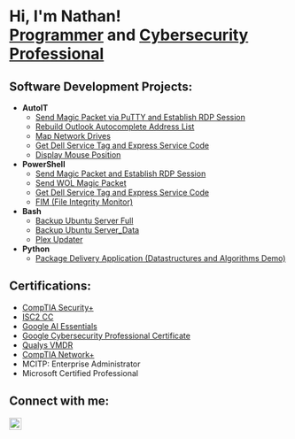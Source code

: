 <h1>Hi, I'm Nathan! <br/><a href="https://github.com/nathanlarsen1">Programmer</a> and <a href="https://www.linkedin.com/in/nathan-larsen-49671a82/">Cybersecurity Professional</a></h1>

<h2>Software Development Projects:</h2>

- <b>AutoIT</b>
  - [Send Magic Packet via PuTTY and Establish RDP Session](https://github.com/nathanlarsen1/SendMagicPacketRDPSession)
  - [Rebuild Outlook Autocomplete Address List](https://github.com/nathanlarsen1/RebuildOutlookAutocompleteAddressList)
  - [Map Network Drives](https://github.com/nathanlarsen1/MapNetworkDrives)
  - [Get Dell Service Tag and Express Service Code](https://github.com/nathanlarsen1/GetDellServiceTag1)
  - [Display Mouse Position](https://github.com/nathanlarsen1/DisplayMousePosition)
- <b>PowerShell</b>
  - [Send Magic Packet and Establish RDP Session](https://github.com/nathanlarsen1/Sentinel-Lab)
  - [Send WOL Magic Packet](https://github.com/nathanlarsen1/Jwipe.PowerShell)
  - [Get Dell Service Tag and Express Service Code](https://github.com/nathanlarsen1/GetDellServiceTag2)
  - [FIM (File Integrity Monitor)](https://github.com/nathanlarsen1/PowerShell-Integrity-FIM)
- <b>Bash</b>
  - [Backup Ubuntu Server Full](https://github.com/nathanlarsen1/EncrypterPOC)
  - [Backup Ubuntu Server_Data](https://github.com/nathanlarsen1/DecrypterPOC)
  - [Plex Updater](https://github.com/nathanlarsen1/Key-Logger-With-Email)
- <b>Python</b>
  - [Package Delivery Application (Datastructures and Algorithms Demo)](https://github.com/nathanlarsen1/Package-Delivery-Pathfinding-Algorithm)

<h2> Certifications:</h2>

- [CompTIA Security+](https://www.comptia.org/certifications/security)
- [ISC2 CC](https://www.isc2.org/landing/1mcc?utm_source=google&utm_medium=cpc&utm_campaign=GBL-CC-1M-DG&utm_term=search&utm_content=GBL-CC-1M-DG&gad_source=1&gclid=CjwKCAjw3P-2BhAEEiwA3yPhwKce7A6S9Mt46gfALP1YHUSvypAvJrCuLcyYdOBS4g8aRF-MYC4e8BoCzHwQAvD_BwE)
- [Google AI Essentials](https://www.coursera.org/learn/google-ai-essentials)
- [Google Cybersecurity Professional Certificate](https://www.coursera.org/google-certificates/cybersecurity-certificate?utm_campaign=sou--direct__med--none-direct__cam--gwgsite__con--null__ter--null&utm_medium=institutions&utm_source=google)
- [Qualys VMDR](https://www.qualys.com/training/course/vmdr/)
- [CompTIA Network+](https://www.comptia.org/certifications/network)
- MCITP: Enterprise Administrator
- Microsoft Certified Professional


<h2>Connect with me:</h2>

[<img align="left" alt="NathanLarsen | LinkedIn" width="22px" src="https://cdn.jsdelivr.net/npm/simple-icons@v3/icons/linkedin.svg" />][linkedin]

[linkedin]: https://linkedin.com/in/nathan-larsen-49671a82
